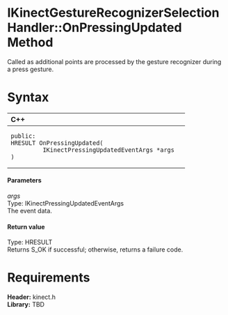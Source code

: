 IKinectGestureRecognizerSelectionHandler::OnPressingUpdated Method  
==================================================================  

Called as additional points are processed by the gesture recognizer during a press gesture. <span id="syntaxSection"></span>

Syntax  
======  

<table>
<colgroup>
<col width="100%" />
</colgroup>
<thead>
<tr class="header">
<th align="left">C++</th>
</tr>
</thead>
<tbody>
<tr class="odd">
<td align="left"><pre><code>public:  
HRESULT OnPressingUpdated(  
         IKinectPressingUpdatedEventArgs *args  
)</code></pre></td>
</tr>
</tbody>
</table>

<span id="ID4EG"></span>
#### Parameters  

*args*    
Type: IKinectPressingUpdatedEventArgs  
The event data.  

<span id="ID4EP"></span>
#### Return value  

Type: HRESULT  
Returns S\_OK if successful; otherwise, returns a failure code.  

<span id="requirements"></span>

Requirements  
============  

**Header:** kinect.h  
**Library:** TBD  



<!--Please do not edit the data in the comment block below.-->
<!--
TOCTitle : OnPressingUpdated Method
RLTitle : IKinectGestureRecognizerSelectionHandler::OnPressingUpdated Method
KeywordK : OnPressingUpdated method
KeywordK : IKinectGestureRecognizerSelectionHandler::OnPressingUpdated method
KeywordF : IKinectGestureRecognizerSelectionHandler::OnPressingUpdated
KeywordF : OnPressingUpdated
KeywordF : Microsoft.Kinect.kinect.IKinectGestureRecognizerSelectionHandler.OnPressingUpdated(IKinectPressingUpdatedEventArgs)
KeywordA : M:Microsoft.Kinect.kinect.IKinectGestureRecognizerSelectionHandler.OnPressingUpdated(IKinectPressingUpdatedEventArgs)
AssetID : M:Microsoft.Kinect.kinect.IKinectGestureRecognizerSelectionHandler.OnPressingUpdated(IKinectPressingUpdatedEventArgs)
Locale : en-us
CommunityContent : 1
APIType : Managed
APILocation : 
APIName : Microsoft.Kinect.kinect.IKinectGestureRecognizerSelectionHandler::OnPressingUpdated
TargetOS : Windows
TopicType : kbSyntax
DevLang : C++
DocSet : K4Wv2
ProjType : K4Wv2Proj
Technology : Kinect for Windows
Product : Kinect for Windows SDK v2
productversion : 20
-->
